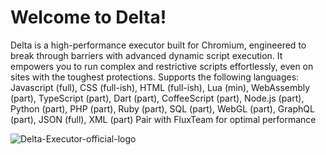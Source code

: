 # Welcome to Delta!
Delta is a high-performance executor built for Chromium, engineered to break through barriers with advanced dynamic script execution. It empowers you to run complex and restrictive scripts effortlessly, even on sites with the toughest protections.
Supports the following languages: Javascript (full), CSS (full-ish), HTML (full-ish), Lua (min), WebAssembly (part), TypeScript (part), Dart (part), CoffeeScript (part), Node.js (part), Python (part), PHP (part), Ruby (part), SQL (part), WebGL (part), GraphQL (part), JSON (full), XML (part)
Pair with FluxTeam for optimal performance

![Delta-Executor-official-logo](https://github.com/user-attachments/assets/73512e3c-eb5a-4877-80c1-4e1b6cbabca9)
